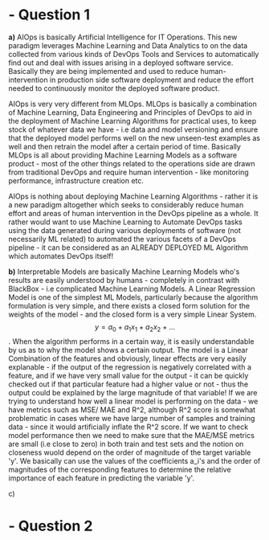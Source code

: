 # - Question 1
**a)** AIOps is basically Artificial Intelligence for IT Operations. This new paradigm leverages Machine Learning and Data Analytics to on the data collected from various kinds of DevOps Tools and Services to automatically find out and deal with issues arising in a deployed software service. Basically they are being implemented and used to reduce human-intervention in production side software deployment and reduce the effort needed to continuously monitor the deployed software product.

AIOps is very very different from MLOps. MLOps is basically a combination of Machine Learning, Data Engineering and Principles of DevOps to aid in the deployment of Machine Learning Algorithms for practical uses, to keep stock of whatever data we have - i.e data and model versioning and ensure that the deployed model performs well on the new unseen-test examples as well and then retrain the model after a certain period of time. Basically MLOps is all about providing Machine Learning Models as a software product - most of the other things related to the operations side are drawn from traditional DevOps and require human intervention - like monitoring performance, infrastructure creation etc.

AIOps is nothing about deploying Machine Learning Algorithms - rather it is a new paradigm altogether which seeks to considerably reduce human effort and areas of human intervention in the DevOps pipeline as a whole. It rather would want to use Machine Learning to Automate DevOps tasks using the data generated during various deployments of software (not necessarily ML related) to automated the various facets of a DevOps pipeline - it can be considered as an ALREADY DEPLOYED ML Algorithm which automates DevOps itself!  


**b)** Interpretable Models are basically Machine Learning Models who's results are easily understood by humans - completely in contrast with BlackBox - i.e complicated Machine Learning Models. A Linear Regression Model is one of the simplest ML Models, particularly because the algorithm formulation is very simple, and there exists a closed form solution for the weights of the model - and the closed form is a very simple Linear System. 
$$y = a_0 + a_1x_1 + a_2x_2 +...$$. When the algorithm performs in a certain way, it is easily understandable by us as to why the model shows a certain output. The model is a Linear Combination of the features and obviously, linear effects are very easily explanable - if the output of the regression is negatively correlated with a feature, and if we have very small value for the output - it can be quickly checked out if that particular feature had a higher value or not - thus the output could be explained by the large magnitude of that variable! If we are trying to understand how well a linear model is performing on the data - we have metrics such as MSE/ MAE and R^2, although R^2 score is somewhat problematic in cases where we have large number of samples and training data - since it would artificially inflate the R^2 score. If we want to check model performance then we need to make sure that the MAE/MSE metrics are small (i.e close to zero) in both train and test sets and the notion on closeness wuold depend on the order of magnitude of the target variable 'y'. We basically can use the values of the coefficients a_i's and the order of magnitudes of the corresponding features to determine the relative importance of each feature in predicting the variable 'y'.


c)

# - Question 2
